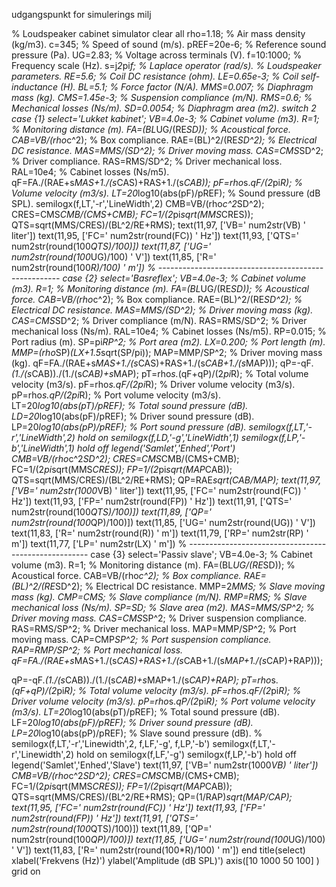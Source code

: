 udgangspunkt for simulerings milj

% Loudspeaker cabinet simulator
clear all
rho=1.18; % Air mass density (kg/m3).
c=345; % Speed of sound (m/s).
pREF=20e-6; % Reference sound pressure (Pa).
UG=2.83; % Voltage across terminals (V).
f=10:1000; % Frequency scale (Hz).
s=j*2*pi*f; % Laplace operator (rad/s).
% Loudspeaker parameters.
RE=5.6; % Coil DC resistance (ohm).
LE=0.65e-3; % Coil self-inductance (H).
BL=5.1; % Force factor (N/A).
MMS=0.007; % Diaphragm mass (kg).
CMS=1.45e-3; % Suspension compliance (m/N).
RMS=0.6; % Mechanical losses (Ns/m).
SD=0.0054; % Diaphragm area (m2).
switch 2
case {1}
select='Lukket kabinet';
VB=4.0e-3; % Cabinet volume (m3).
R=1; % Monitoring distance (m).
FA=(BL*UG/(RE*SD)); % Acoustical force.
CAB=VB/(rho*c^2); % Box compliance.
RAE=(BL)^2/(RE*SD^2); % Electrical DC resistance.
MAS=MMS/(SD^2); % Driver moving mass.
CAS=CMS*SD^2; % Driver compliance.
RAS=RMS/SD^2; % Driver mechanical loss.
RAL=10e4; % Cabinet losses (Ns/m5).
qF=FA./(RAE+s*MAS+1./(s*CAS)+RAS+1./(s*CAB));
pF=rho*s.*qF/(2*pi*R); % Volume velocity (m3/s).
LT=20*log10(abs(pF)/pREF); % Sound pressure (dB SPL).
semilogx(f,LT,'-r','LineWidth',2)
CMB=VB/(rho*c^2*SD^2);
CRES=CMS*CMB/(CMS+CMB);
FC=1/(2*pi*sqrt(MMS*CRES));
QTS=sqrt(MMS/CRES)/(BL^2/RE+RMS);
text(11,97, ['VB=' num2str(VB) ' liter'])
text(11,95, ['FC=' num2str(round(FC)) ' Hz'])
text(11,93, ['QTS=' num2str(round(100*QTS)/100)])
text(11,87, ['UG=' num2str(round(100*UG)/100) ' V'])
text(11,85, ['R=' num2str(round(100*R)/100) ' m'])
% -----------------------------------------------------
case {2}
select='Basreflex';
VB=4.0e-3; % Cabinet volume (m3).
R=1; % Monitoring distance (m).
FA=(BL*UG/(RE*SD)); % Acoustical force.
CAB=VB/(rho*c^2); % Box compliance.
RAE=(BL)^2/(RE*SD^2); % Electrical DC resistance.
MAS=MMS/(SD^2); % Driver moving mass (kg).
CAS=CMS*SD^2; % Driver compliance (m/N).
RAS=RMS/SD^2; % Driver mechanical loss (Ns/m).
RAL=10e4; % Cabinet losses (Ns/m5).
RP=0.015; % Port radius (m).
SP=pi*RP^2; % Port area (m2).
LX=0.200; % Port length (m).
MMP=(rho*SP)*(LX+1.5*sqrt(SP/pi));
MAP=MMP/SP^2; % Driver moving mass (kg).
qF=FA./(RAE+s*MAS+1./(s*CAS)+RAS+1./(s*CAB+1./(s*MAP)));
qP=-qF.*(1./(s*CAB))./(1./(s*CAB)+s*MAP);
pT=rho*s.*(qF+qP)/(2*pi*R); % Total volume velocity (m3/s).
pF=rho*s.*qF/(2*pi*R); % Driver volume velocity (m3/s).
pP=rho*s.*qP/(2*pi*R); % Port volume velocity (m3/s).
LT=20*log10(abs(pT)/pREF); % Total sound pressure (dB).
LD=20*log10(abs(pF)/pREF); % Driver sound pressure (dB).
LP=20*log10(abs(pP)/pREF); % Port sound pressure (dB).
semilogx(f,LT,'-r','LineWidth',2)
hold on
semilogx(f,LD,'-g','LineWidth',1)
semilogx(f,LP,'-b','LineWidth',1)
hold off
legend('Samlet','Enhed','Port')
CMB=VB/(rho*c^2*SD^2);
CRES=CMS*CMB/(CMS+CMB);
FC=1/(2*pi*sqrt(MMS*CRES));
FP=1/(2*pi*sqrt(MAP*CAB));
QTS=sqrt(MMS/CRES)/(BL^2/RE+RMS);
QP=RAE*sqrt(CAB/MAP);
text(11,97, ['VB=' num2str(1000*VB) ' liter'])
text(11,95, ['FC=' num2str(round(FC)) ' Hz'])
text(11,93, ['FP=' num2str(round(FP)) ' Hz'])
text(11,91, ['QTS=' num2str(round(100*QTS)/100)])
text(11,89, ['QP=' num2str(round(100*QP)/100)])
text(11,85, ['UG=' num2str(round(UG)) ' V'])
text(11,83, ['R=' num2str(round(R)) ' m'])
text(11,79, ['RP=' num2str(RP) ' m'])
text(11,77, ['LP=' num2str(LX) ' m'])
% -----------------------------------------------------
case {3}
select='Passiv slave';
VB=4.0e-3; % Cabinet volume (m3).
R=1; % Monitoring distance (m).
FA=(BL*UG/(RE*SD)); % Acoustical force.
CAB=VB/(rho*c^2); % Box compliance.
RAE=(BL)^2/(RE*SD^2); % Electrical DC resistance.
MMP=2*MMS; % Slave moving mass (kg).
CMP=CMS; % Slave compliance (m/N).
RMP=RMS; % Slave mechanical loss (Ns/m).
SP=SD; % Slave area (m2).
MAS=MMS/SP^2; % Driver moving mass.
CAS=CMS*SP^2; % Driver suspension compliance.
RAS=RMS/SP^2; % Driver mechanical loss.
MAP=MMP/SP^2; % Port moving mass.
CAP=CMP*SP^2; % Port suspension compliance.
RAP=RMP/SP^2; % Port mechanical loss.
qF=FA./(RAE+s*MAS+1./(s*CAS)+RAS+1./(s*CAB+1./(s*MAP+1./(s*CAP)+RAP)));

qP=-qF.*(1./(s*CAB))./(1./(s*CAB)+s*MAP+1./(s*CAP)+RAP);
pT=rho*s.*(qF+qP)/(2*pi*R); % Total volume velocity (m3/s).
pF=rho*s.*qF/(2*pi*R); % Driver volume velocity (m3/s).
pP=rho*s.*qP/(2*pi*R); % Port volume velocity (m3/s).
LT=20*log10(abs(pT)/pREF); % Total sound pressure (dB).
LF=20*log10(abs(pF)/pREF); % Driver sound pressure (dB).
LP=20*log10(abs(pP)/pREF); % Slave sound pressure (dB).
% semilogx(f,LT,'-r','Linewidth',2, f,LF,'-g', f,LP,'-b')
semilogx(f,LT,'-r','Linewidth',2)
hold on
semilogx(f,LF,'-g')
semilogx(f,LP,'-b')
hold off
legend('Samlet','Enhed','Slave')
text(11,97, ['VB=' num2str(1000*VB) ' liter'])
CMB=VB/(rho*c^2*SD^2);
CRES=CMS*CMB/(CMS+CMB);
FC=1/(2*pi*sqrt(MMS*CRES));
FP=1/(2*pi*sqrt(MAP*CAB));
QTS=sqrt(MMS/CRES)/(BL^2/RE+RMS);
QP=(1/RAP)*sqrt(MAP/CAP);
text(11,95, ['FC=' num2str(round(FC)) ' Hz'])
text(11,93, ['FP=' num2str(round(FP)) ' Hz'])
text(11,91, ['QTS=' num2str(round(100*QTS)/100)])
text(11,89, ['QP=' num2str(round(100*QP)/100)])
text(11,85, ['UG=' num2str(round(100*UG)/100) ' V'])
text(11,83, ['R=' num2str(round(100*R)/100) ' m'])
end
title(select)
xlabel('Frekvens (Hz)')
ylabel('Amplitude (dB SPL)')
axis([10 1000 50 100] )
grid on

